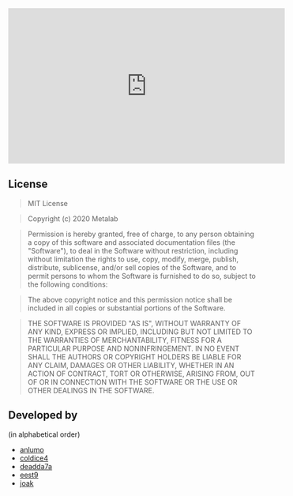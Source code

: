 <iframe width="560" height="315" src="https://www.youtube-nocookie.com/embed/b_CV0Ftk-e4" frameborder="0" allow="accelerometer; autoplay; clipboard-write; encrypted-media; gyroscope; picture-in-picture" allowfullscreen></iframe>

## License

> MIT License

> Copyright (c) 2020 Metalab

> Permission is hereby granted, free of charge, to any person obtaining a copy
> of this software and associated documentation files (the "Software"), to deal
> in the Software without restriction, including without limitation the rights
> to use, copy, modify, merge, publish, distribute, sublicense, and/or sell
> copies of the Software, and to permit persons to whom the Software is
> furnished to do so, subject to the following conditions:

> The above copyright notice and this permission notice shall be included in all
> copies or substantial portions of the Software.

> THE SOFTWARE IS PROVIDED "AS IS", WITHOUT WARRANTY OF ANY KIND, EXPRESS OR
> IMPLIED, INCLUDING BUT NOT LIMITED TO THE WARRANTIES OF MERCHANTABILITY,
> FITNESS FOR A PARTICULAR PURPOSE AND NONINFRINGEMENT. IN NO EVENT SHALL THE
> AUTHORS OR COPYRIGHT HOLDERS BE LIABLE FOR ANY CLAIM, DAMAGES OR OTHER
> LIABILITY, WHETHER IN AN ACTION OF CONTRACT, TORT OR OTHERWISE, ARISING FROM,
> OUT OF OR IN CONNECTION WITH THE SOFTWARE OR THE USE OR OTHER DEALINGS IN THE
> SOFTWARE.

## Developed by

(in alphabetical order)

* [anlumo](https://github.com/anlumo)
* [coldice4](https://github.com/coldice4)
* [deadda7a](https://github.com/deadda7a)
* [eest9](https://github.com/eest9)
* [joak](https://github.com/joak)
